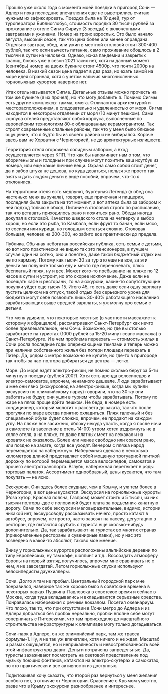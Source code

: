 Прошло уже около года с момента моей поездки в пригород Сочи — Адлер и пока последние впечатления еще не выветрились считаю нужным их зафиксировать. Поездка была на 10 дней, тур от туроператора Библиоглобус, стоимость порядка 30 тысяч рублей за проживание в отеле Сигма Сириус (3 звезды) с включенными завтраками и ужинами. Номер на троих взрослых. Это было начало августа, высокий сезон, так что цена более или менее оправдана. Отдельно завтрак, обед, или ужин в местной столовой стоит 300-400 рублей, так что если вычесть питание, само проживание обошлось в 2 тысячи в сутки на человека. Однако, из-за пандемии и закрытых границ, боюсь уже в сезон 2021 таких нет, хотя на данный момент (сентябрь) номер на двоих букинге стоит 4500р, что почти 2000р на человека. В низкий сезон цена падает в два раза, но ехать зимой на море идея странная, хотя с учетом наличия многочисленных горнолыжных курортов наверное нет.

Итак отель называется Сигма. Детальные отзывы можно прочесть на том же букинге (я их прочел), но что могу добавить я. Помимо Сигмы есть другие комплексы: гамма, омега. Отличаются архитектурой и месторасположением, а следовательно и удаленностью от моря. Сигма находится в некотором отдалении от моря (10 минут пешком). Сами корпуса отелей представляют собой корпуса, выполненные по европейским технологиям 80-х облицованные керамогранитом. Так строят современные спальные районы, так что у меня было близкое ощущение, что я будто бы из своего района и не выбирался. Короче здесь вам не Хорватия с Черногорией, не до архитектурных излишеств.

Территория отеля огорожена солидным забором, а вход осуществляется через КПП. Что как бы напоминает нам о том, что аборигены злы и голодны и при случае могут похитить ваш ноутбук из номера, или еще какие личные вещи. Охрана само собой стоит денег, да и забор штука не дешева, но куда деваться, нельзя же просто так взять и дать людям деньги в виде пособий, впрочем, что-то я отклонился.

На территории отеля есть медпункт, бургерная Легенда (в обед она частенько меня выручала), говорят, еще прачечная и пиццерия, последняя была закрыта на тот момент, а вот аптека была за забором к ней подход только в обход. Питание в столовой строго по расписанию, так что вставать приходилось рано и ложиться рано. Обеды иногда докупал в столовой. Качество шведского стола на четверку и выбор хорош, но если это рыба, то Камбала, если фрукт то банан, если мясо, то сосиски или курица, но голодным остаться сложно. Столовая большая, человек на 200-300, но забито все практически до предела.

Публика. Обычная небогатая российская публика, есть семьи с детьми, но вот кого практически не видно так это пенсионеров, в лучшем случае один на сотню, оно и понятно, даже такой бюджетный отдых им не по карману. Потому как тысяч 30 за тур это еще не все, за эти деньги вы получите только еду и место где переночевать, плюс бесплатный пляж, ну и все. Может кого-то пребывание на пляже по 12 часов в сутки и устроит, но это скорее исключение. Даже если не посещать кафе и рестораны, то на экскурсии, какие-то сопутствующие покупки уйдет еще тысяч 15. Итого 45, то есть даже если одну зарплату пустить целиком на отпуск, такой отдых без серьезного урона для бюджета могут себе позволить лишь 30-40% работающего населения зарабатывающих выше средней зарплаты, я уж молчу про семьи с детьми.

Что меня удивило, что некоторые местные (в частности массажист к которому я обращался), рассматривают Санкт-Петербург как нечто более привлекательное, чем Сочи. Возможно, но где вы столько заработаете на туристах (1000 рублей за 15-20 минут сеанс массажа) в Санкт-Петербурге. И в чем проблема переехать — стоимость жилья в Сочи росла последние годы опережающими темпами и теперь можно при наличии собственного жилья без потери площади переехать в Питер. Да, рядом с метро возможно не купите, но где-то в пригороде так чтобы за час-полтора добираться до центра — легко.

Море. До моря ездят электро-рикши, не помню сколько берут за 5-ти минутную поездку (рублей 200?). Хотя есть аренда велосипедов и электро-самокатов, впрочем, ненамного дешевле. Люди зарабатывают и мне они явно (экскурсовод на электро-рикше, когда мы купили экскурсию по олимпийскому парку) говорили, что за 30-ку они работать не будут, они ушли в туризм чтобы зарабатывать. Потому по жаре на пляж проще дойти пешком. Не беда, в номере есть кондиционер, который молотит с рассвета до заката, так что после прогулки по жаре всегда приятно охладиться. Пляж галечный и без специальной обуви будет сложно, впрочем, ее продают на каждом углу. На пляже все засижено, яблоку некуда упасть, когда я после ночи в самолете (а заселение в отель 14-00) утром хотел вздремнуть не в холле отеля, а на пляже, то даже платных мест на лежаках и на кроватях не оказалось. Более или менее свободно или совсем рано, или поздно на закате, когда все уходят. Вечером с пляжа народ перемещается на набережную. Набережная сделана в несколько километров длиной представляет собой мощеную тротуарной плиткой дорожку по которой перемещается масса велосипедов, самокатов и прочего электротранспорта. Вглубь, набережная перетекает в ряды торговых палаток. Ассортимент однообразный, цены кусаются, что там покупать — не ясно.

Экскурсии. Они здесь более скудные, чем в Крыму, и уж тем более в Черногории, а вот цены кусаются. Экскурсия на горнолыжные курорты (Роза хутор, Красная поляна, Газпром) может стоить и 5 тысяч, из них тысячи полторы-две с половиной будет плата за подъемник-канатную дорогу. Сами по себе экскурсии маловыразительные, видимо, истории никакой нет, экскурсоводу рассказывать нечего, просто катают в автобусе, впрочем, не просто, часто завозят на пасеку, дегустацию в ресторан, где пытаются срубить с туриста еще сколько-нибудь дополнительно. Да, так зарабатывают на туристах во многих странах (прикормленные рестораны и сувенирные лавки), но у нас это возведено в какой-то абсолют, таково мое мнение.

Внизу у горнолыжных курортов расположены альпийские деревни по типу Европейских, ну там кафе, шоппинг и т.д.. Воссоздать атмосферу Европы на первый взгляд получилось, впрочем мне сравнивать не с чем, я не завсегдатай. Летом горнолыжные спуски используют велосипедисты даунхиллеры.

Сочи. Долго я там не пробыл. Центральный городской парк мне понравился, наверное так же хорошо было в советские времена в некоторых парках Пушкина-Павловска в советское время и сейчас в Москве, когда туда вкладывались и вкладываются серьезные средства. Понравилась набережная с речным вокзалом. Посетил океанариум. Что плохо, так то, что при отсутствии в Сочи метро до Адлера и из Адлера добраться без пробок нереально, пробки вполне себе могут соперничать с Питерскими, что там происходило до масштабного строительства инфраструктуры к олимпиаде могу только догадываться.

Сочи-парк в Адлере, он же олимпийский парк, там же трасса формулы-1. Ну, я не так уж впечатлен, хотя ничего и не ждал. Масштаб и размах ощущается, но и неприкаянность и невостребованность всей этой инфраструктуры давит. Деньги потрачены запредельные. Да, туристы захаживают посмотреть на световой представление под музыку поющих фонтанов, катаются на электро-скутерах и самокатах, но это практически и все активности из доступных.

Подытоживая хочу сказать, что второй раз вернуться у меня желания особого нет, в отличие от Черногории. Сравнение с Крымом уместно, разве что в Крыму экскурсии разнообразнее и интереснее.